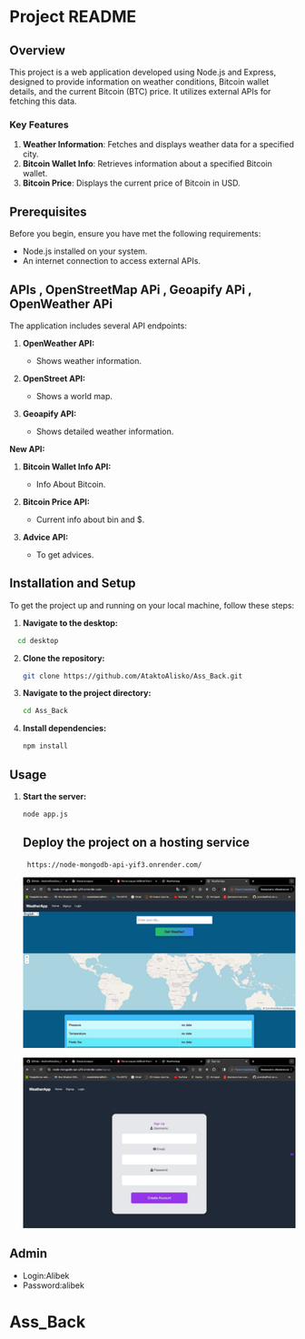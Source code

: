 # Project README

## Overview

This project is a web application developed using Node.js and Express, designed to provide information on weather conditions, Bitcoin wallet details, and the current Bitcoin (BTC) price. It utilizes external APIs for fetching this data.

### Key Features

1. **Weather Information**: Fetches and displays weather data for a specified city.
2. **Bitcoin Wallet Info**: Retrieves information about a specified Bitcoin wallet.
3. **Bitcoin Price**: Displays the current price of Bitcoin in USD.

## Prerequisites

Before you begin, ensure you have met the following requirements:

- Node.js installed on your system.
- An internet connection to access external APIs.

## APIs , OpenStreetMap APi , Geoapify APi , OpenWeather APi

The application includes several API endpoints:

1. **OpenWeather API:**

   - Shows weather information.

2. **OpenStreet API:**

   - Shows a world map.

3. **Geoapify API:**

   - Shows detailed weather information.


 **New API:**

1. **Bitcoin Wallet Info API:**

   - Info About Bitcoin.

2. **Bitcoin Price API:**
   - Current info about bin and $.

3. **Advice API:**
   - To get advices.




## Installation and Setup

To get the project up and running on your local machine, follow these steps:

1. **Navigate to the desktop:**

```bash
  cd desktop
```

2. **Clone the repository:**

   ```bash
   git clone https://github.com/AtaktoAlisko/Ass_Back.git
   ```

3. **Navigate to the project directory:**

   ```bash
   cd Ass_Back
   ```

4. **Install dependencies:**

   ```bash
   npm install
   ```

## Usage

1. **Start the server:**

   ```bash
   node app.js
   ```

   ## Deploy the project on a hosting service

   ```bash
    https://node-mongodb-api-yif3.onrender.com/
   ```
   ![Main](https://github.com/AtaktoAlisko/Ass_Back/blob/main/msg1257622140-90479.jpg)

   ![Registration](https://github.com/AtaktoAlisko/Ass_Back/blob/main/msg1257622140-90480.jpg)
 

## Admin

- Login:Alibek
- Password:alibek
# Ass_Back
